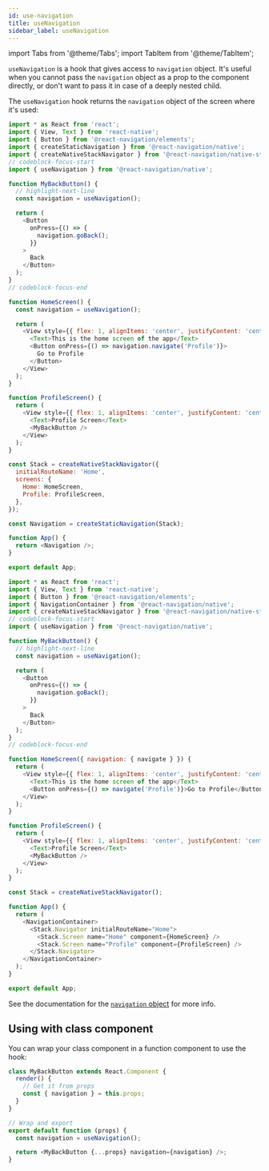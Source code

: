 ```yaml
---
id: use-navigation
title: useNavigation
sidebar_label: useNavigation
---
```


import Tabs from '@theme/Tabs';
import TabItem from '@theme/TabItem';

`useNavigation` is a hook that gives access to `navigation` object. It's useful when you cannot pass the `navigation` object as a prop to the component directly, or don't want to pass it in case of a deeply nested child.

The `useNavigation` hook returns the `navigation` object of the screen where it's used:

<Tabs groupId="config" queryString="config">
<TabItem value="static" label="Static" default>

```js name="useNavigation hook" snack version=7
import * as React from 'react';
import { View, Text } from 'react-native';
import { Button } from '@react-navigation/elements';
import { createStaticNavigation } from '@react-navigation/native';
import { createNativeStackNavigator } from '@react-navigation/native-stack';
// codeblock-focus-start
import { useNavigation } from '@react-navigation/native';

function MyBackButton() {
  // highlight-next-line
  const navigation = useNavigation();

  return (
    <Button
      onPress={() => {
        navigation.goBack();
      }}
    >
      Back
    </Button>
  );
}
// codeblock-focus-end

function HomeScreen() {
  const navigation = useNavigation();

  return (
    <View style={{ flex: 1, alignItems: 'center', justifyContent: 'center' }}>
      <Text>This is the home screen of the app</Text>
      <Button onPress={() => navigation.navigate('Profile')}>
        Go to Profile
      </Button>
    </View>
  );
}

function ProfileScreen() {
  return (
    <View style={{ flex: 1, alignItems: 'center', justifyContent: 'center' }}>
      <Text>Profile Screen</Text>
      <MyBackButton />
    </View>
  );
}

const Stack = createNativeStackNavigator({
  initialRouteName: 'Home',
  screens: {
    Home: HomeScreen,
    Profile: ProfileScreen,
  },
});

const Navigation = createStaticNavigation(Stack);

function App() {
  return <Navigation />;
}

export default App;
```

</TabItem>
<TabItem value="dynamic" label="Dynamic" default>

```js name="useNavigation hook" snack version=7
import * as React from 'react';
import { View, Text } from 'react-native';
import { Button } from '@react-navigation/elements';
import { NavigationContainer } from '@react-navigation/native';
import { createNativeStackNavigator } from '@react-navigation/native-stack';
// codeblock-focus-start
import { useNavigation } from '@react-navigation/native';

function MyBackButton() {
  // highlight-next-line
  const navigation = useNavigation();

  return (
    <Button
      onPress={() => {
        navigation.goBack();
      }}
    >
      Back
    </Button>
  );
}
// codeblock-focus-end

function HomeScreen({ navigation: { navigate } }) {
  return (
    <View style={{ flex: 1, alignItems: 'center', justifyContent: 'center' }}>
      <Text>This is the home screen of the app</Text>
      <Button onPress={() => navigate('Profile')}>Go to Profile</Button>
    </View>
  );
}

function ProfileScreen() {
  return (
    <View style={{ flex: 1, alignItems: 'center', justifyContent: 'center' }}>
      <Text>Profile Screen</Text>
      <MyBackButton />
    </View>
  );
}

const Stack = createNativeStackNavigator();

function App() {
  return (
    <NavigationContainer>
      <Stack.Navigator initialRouteName="Home">
        <Stack.Screen name="Home" component={HomeScreen} />
        <Stack.Screen name="Profile" component={ProfileScreen} />
      </Stack.Navigator>
    </NavigationContainer>
  );
}

export default App;
```

</TabItem>
</Tabs>

See the documentation for the [`navigation` object](navigation-object.md) for more info.

## Using with class component

You can wrap your class component in a function component to use the hook:

```js
class MyBackButton extends React.Component {
  render() {
    // Get it from props
    const { navigation } = this.props;
  }
}

// Wrap and export
export default function (props) {
  const navigation = useNavigation();

  return <MyBackButton {...props} navigation={navigation} />;
}
```
